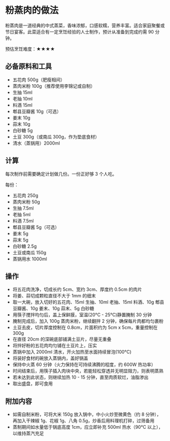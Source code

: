 # 粉蒸肉的做法

粉蒸肉是一道经典的中式蒸菜，香味浓郁，口感软糯，营养丰富。适合家庭聚餐或节日宴客。此菜适合有一定烹饪经验的人士制作，预计从准备到完成约需 90 分钟。

预估烹饪难度：★★★★

## 必备原料和工具

- 五花肉 500g（肥瘦相间）
- 蒸肉米粉 100g（推荐使用李锦记或自制）
- 生抽 15ml
- 老抽 10ml
- 料酒 15ml
- 郫县豆瓣酱 10g（可选）
- 姜末 10g
- 蒜末 10g
- 白砂糖 5g
- 土豆 300g（或南瓜 300g，作为垫底食材）
- 清水（蒸锅用）2000ml

## 计算

每次制作前需要确定计划做几份。一份正好够 3 个人吃。

每份：

- 五花肉 250g
- 蒸肉米粉 50g
- 生抽 7.5ml
- 老抽 5ml
- 料酒 7.5ml
- 郫县豆瓣酱 5g（可选）
- 姜末 5g
- 蒜末 5g
- 白砂糖 2.5g
- 土豆或南瓜 150g
- 蒸锅用水 1000ml

## 操作

- 将五花肉洗净，切成长约 5cm、宽约 3cm、厚度约 0.5cm 的肉片
- 将姜、蒜切成颗粒直径不大于 1mm 的细末
- 取一大碗，放入切好的五花肉、15ml 生抽、10ml 老抽、15ml 料酒、10g 郫县豆瓣酱、10g 姜末、10g 蒜末、5g 白砂糖
- 用筷子搅拌均匀后，盖上保鲜膜，室温(20°C - 25°C)静置腌制 30 分钟
- 腌制完成后，加入 100g 蒸肉米粉，继续翻拌 2 分钟，确保每片肉都均匀裹粉
- 土豆去皮，切片厚度控制在 0.8cm，片面积约为 5cm x 5cm，重量控制在 300g
- 在直径 20cm 的深碗底部铺满土豆片，尽量无重叠
- 将拌好粉的五花肉均匀铺在土豆片上，压实
- 蒸锅中加入 2000ml 清水，开火加热至水面持续冒泡(100°C)
- 将装好食材的碗放入蒸锅内，盖好锅盖
- 保持中火蒸 60 分钟（火力保持在可持续沸腾的程度，约 600W 热功率）
- 时间结束后，用筷子插入肉块中央，若能轻松穿透并无明显阻力，则表明蒸熟
- 若未达到此状态，则继续加热 10 - 15 分钟，直至肉质软烂，油脂渗出
- 取出盛盘，即可食用

## 附加内容

- 如需自制米粉，可将大米 150g 放入锅中，中小火炒至微黄色（约 8 分钟），再加入干辣椒 1g、花椒 1g、八角 0.5g，炒香后用料理机打碎，过筛备用
- 蒸制期间如水量低于锅底高度 1cm，应立即补充 500ml 热水（90°C 以上），以维持蒸汽充足


